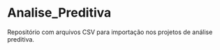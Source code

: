 # Analise_Preditiva

Repositório com arquivos CSV para importação nos projetos de análise preditiva.
